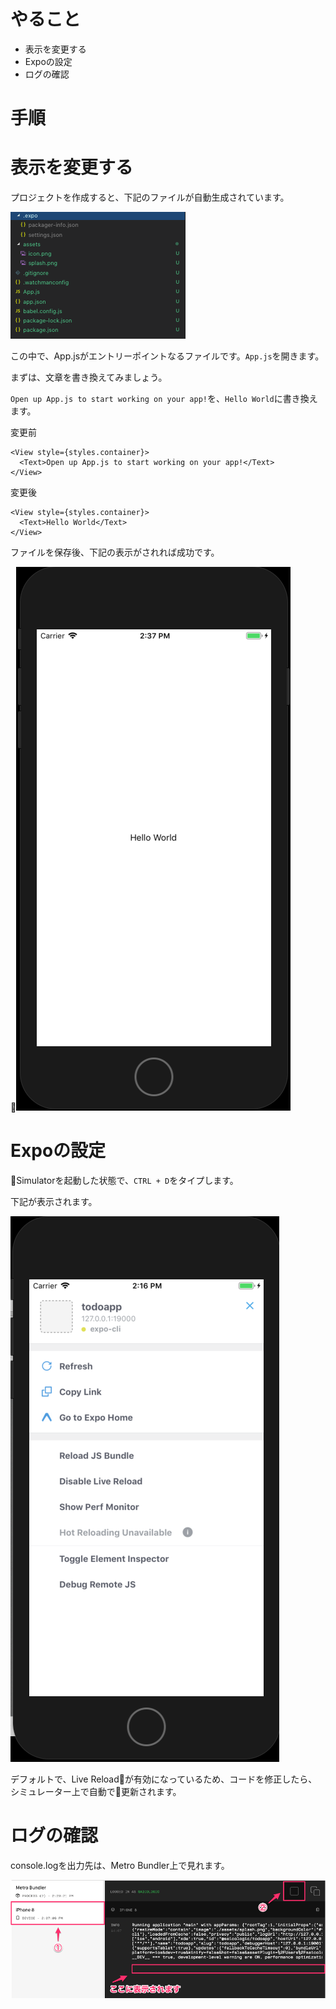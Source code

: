 
# やること
- 表示を変更する
- Expoの設定
- ログの確認

# 手順

# 表示を変更する

プロジェクトを作成すると、下記のファイルが自動生成されています。

![](images/project_tree.png)

この中で、App.jsがエントリーポイントなるファイルです。`App.js`を開きます。

まずは、文章を書き換えてみましょう。

`Open up App.js to start working on your app!`を、`Hello World`に書き換えます。

変更前

```
<View style={styles.container}>
  <Text>Open up App.js to start working on your app!</Text>
</View>
```

変更後

```
<View style={styles.container}>
  <Text>Hello World</Text>
</View>
```

ファイルを保存後、下記の表示がされれば成功です。

![](images/hello_world.png)


# Expoの設定
Simulatorを起動した状態で、`CTRL + D`をタイプします。

下記が表示されます。

![](images/simulator_debug.png)

デフォルトで、Live Reloadが有効になっているため、コードを修正したら、シミュレーター上で自動で更新されます。

# ログの確認

console.logを出力先は、Metro Bundler上で見れます。

![](images/log_view.png)

